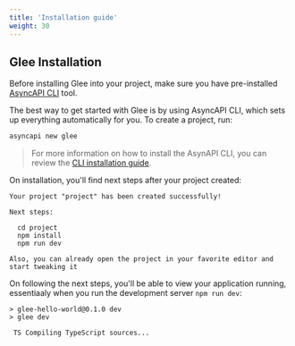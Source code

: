 ```yaml
---
title: 'Installation guide'
weight: 30
---
```


## Glee Installation

Before installing Glee into your project, make sure you have pre-installed [AsyncAPI CLI](https://github.com/asyncapi/cli) tool.

The best way to get started with Glee is by using AsyncAPI CLI, which sets up everything automatically for you. 
To create a project, run:

```sh
asyncapi new glee
```

> For more information on how to install the AsynAPI CLI, you can review the [CLI installation guide](https://www.asyncapi.com/docs/tools/cli/installation).

On installation, you'll find next steps after your project created:

```
Your project "project" has been created successfully!

Next steps:

  cd project
  npm install
  npm run dev

Also, you can already open the project in your favorite editor and start tweaking it
```

On following the next steps, you'll be able to view your application running, 
essentiaaly when you run the development server `npm run dev`:

```
> glee-hello-world@0.1.0 dev
> glee dev

 TS Compiling TypeScript sources...

```
